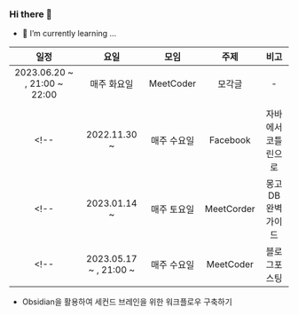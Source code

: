 ### Hi there 👋

- 🌱 I’m currently learning ...

|**일정**|**요일**|**모임**|**주제**|**비고**|
|:---:|:---:|:---:|:---:|:---:|
|2023.06.20 ~ , 21:00 ~ 22:00|매주 화요일|MeetCoder|모각글|-|
||||||
<!-- |2022.11.30 ~ |매주 수요일| Facebook |자바에서 코틀린으로| | -->
<!-- |2023.01.14 ~ |매주 토요일| MeetCorder | 몽고DB 완벽 가이드 | | -->
<!-- |2023.05.17 ~ , 21:00 ~ |매주 수요일|MeetCoder|블로그포스팅|10기| -->



- Obsidian을 활용하여 세컨드 브레인을 위한 워크플로우 구축하기

<!-- |2021.09.27 ~ |**매주 월요일**|개발자 소규모 모임|알고리즘 ~ing| -->
<!-- |2021.09.08 ~ 2021.11.03|**매주 화요일**|Realworld Club|realworld 개발 및 학습|-->
<!-- |2021.11.04 ~ |**매주 월요일**|MorningBirds|토비의 스프링 정리|9장| -->
<!-- |2021.11.24 ~ |**매주 수(목)요일**|Realworld Club|realworld 개발 및 학습|배치로 RealWorld 구성해보기| -->
<!-- |2022.02.10 ~ |**매주 목요일**|프로그래머스|웹 백엔드 시스템 구현 스터디(SpringBoot)|웹 스터디| -->
<!-- |2022.02.14 ~ |**매주 월요일**|MeetCoder|소프트웨어 아키텍처 101|책| -->
<!-- |2022.02.19 ~ |**매주 토요일**|MeetCoder|블로그 포스팅|7기| -->
<!-- |2021.01.09 ~ |매일|MeetCoder|매일학습|학습정리| -->
<!-- |2021.06.11 ~ |매주 토요일|MeetCoder|블로그포스팅|8기| --> 
<!-- |2021.06.16 ~ |매주 목요일|MeetCoder|코틀린 인 액션|책| -->
<!-- |2021.06.06 ~ |매일|MeetCoder|각코모|2기| -->
<!-- |2022.09.06 ~ |매주 화요일|세컨드 브레인|메모 워크 플로우 만들기|Obsidian| -->
<!-- |2022.09.24 ~ |매주 토요일|MeetCoder|블로그포스팅|9기| -->

<!--
**SeokRae/SeokRae** is a ✨ _special_ ✨ repository because its `README.md` (this file) appears on your GitHub profile.

Here are some ideas to get you started:

- 🔭 I’m currently working on ...
- 🌱 I’m currently learning ...
- 👯 I’m looking to collaborate on ...
- 🤔 I’m looking for help with ...
- 💬 Ask me about ...
- 📫 How to reach me: ...
- 😄 Pronouns: ...
- ⚡ Fun fact: ...
-->
